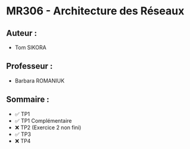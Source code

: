 # MR306 - Architecture des Réseaux

## Auteur :
- Tom SIKORA

## Professeur :
- Barbara ROMANIUK

## Sommaire :
- ✅ TP1
- ✅ TP1 Complémentaire
- ❌ TP2 (Exercice 2 non fini)
- ✅ TP3
- ❌ TP4
